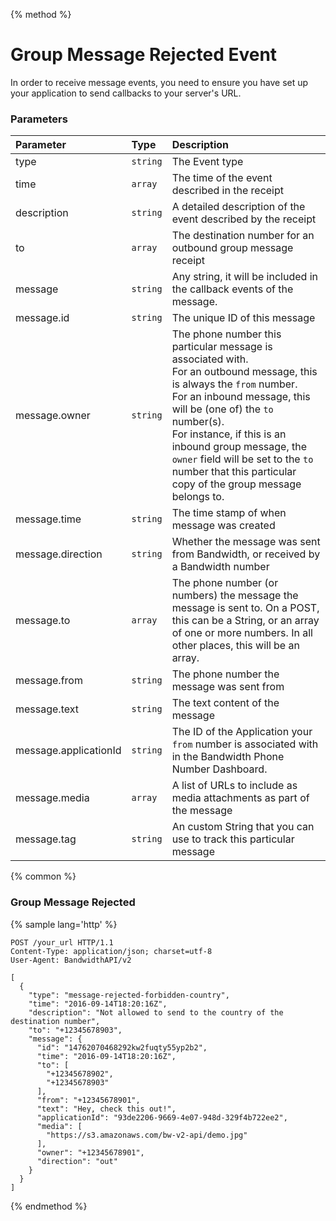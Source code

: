 {% method %}
# Group Message Rejected Event
In order to receive message events, you need to ensure you have set up your application to send callbacks to your server's URL.

### Parameters
| Parameter             | Type     | Description                                                                                                                                                                                                                                                                                                                                                         |
|:----------------------|:---------|:--------------------------------------------------------------------------------------------------------------------------------------------------------------------------------------------------------------------------------------------------------------------------------------------------------------------------------------------------------------------|
| type                  | `string` | The Event type                                                                                                                                                                                                                                                                                                                                                      |
| time                  | `array`  | The time of the event described in the receipt                                                                                                                                                                                                                                                                                                                      |
| description           | `string` | A detailed description of the event described by the receipt                                                                                                                                                                                                                                                                                                        |
| to                    | `array`  | The destination number for an outbound group message receipt                                                                                                                                                                                                                                                                                                        |
| message               | `string` | Any string, it will be included in the callback events of the message.                                                                                                                                                                                                                                                                                              |
| message.id            | `string` | The unique ID of this message                                                                                                                                                                                                                                                                                                                                       |
| message.owner         | `string` | The phone number this particular message is associated with.<br> For an outbound message, this is always the `from` number.<br> For an inbound message, this will be (one of) the `to` number(s).<br>For instance, if this is an inbound group message, the `owner` field will be set to the `to` number that this particular copy of the group message belongs to. |
| message.time          | `string` | The time stamp of when message was created                                                                                                                                                                                                                                                                                                                          |
| message.direction     | `string` | Whether the message was sent from Bandwidth, or received by a Bandwidth number                                                                                                                                                                                                                                                                                      |
| message.to            | `array`  | The phone number (or numbers) the message the message is sent to. On a POST, this can be a String, or an array of one or more numbers. In all other places, this will be an array.                                                                                                                                                                                  |
| message.from          | `string` | The phone number the message was sent from                                                                                                                                                                                                                                                                                                                          |
| message.text          | `string` | The text content of the message                                                                                                                                                                                                                                                                                                                                     |
| message.applicationId | `string` | The ID of the Application your `from` number is associated with in the Bandwidth Phone Number Dashboard.                                                                                                                                                                                                                                                            |
| message.media         | `array`  | A list of URLs to include as media attachments as part of the message                                                                                                                                                                                                                                                                                               |
| message.tag           | `string` | An custom String that you can use to track this particular message                                                                                                                                                                                                                                                                                                  |

{% common %}
### Group Message Rejected

{% sample lang='http' %}

```http
POST /your_url HTTP/1.1
Content-Type: application/json; charset=utf-8
User-Agent: BandwidthAPI/v2

[
  {
    "type": "message-rejected-forbidden-country",
    "time": "2016-09-14T18:20:16Z",
    "description": "Not allowed to send to the country of the destination number",
    "to": "+12345678903",
    "message": {
      "id": "14762070468292kw2fuqty55yp2b2",
      "time": "2016-09-14T18:20:16Z",
      "to": [
        "+12345678902",
        "+12345678903"
      ],
      "from": "+12345678901",
      "text": "Hey, check this out!",
      "applicationId": "93de2206-9669-4e07-948d-329f4b722ee2",
      "media": [
        "https://s3.amazonaws.com/bw-v2-api/demo.jpg"
      ],
      "owner": "+12345678901",
      "direction": "out"
    }
  }
]
```

{% endmethod %}
